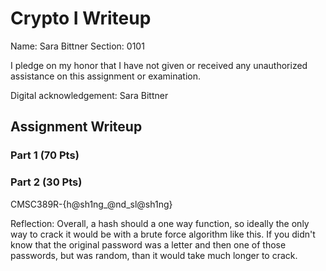 # Crypto I Writeup

Name: Sara Bittner
Section: 0101

I pledge on my honor that I have not given or received any unauthorized
assistance on this assignment or examination.

Digital acknowledgement: Sara Bittner

## Assignment Writeup

### Part 1 (70 Pts)

### Part 2 (30 Pts)

CMSC389R-{h@sh1ng_@nd_sl@sh1ng}



Reflection: Overall, a hash should a one way function, so ideally the only way to crack it would be with a brute force algorithm like this.  If you didn't know that the original password was a letter and then one of those passwords, but was random, than it would take much longer to crack.
